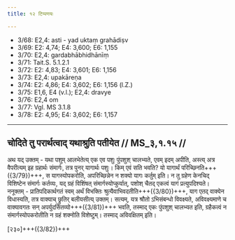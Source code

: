 ```yaml
---
title: १२ टिप्पणयः

---
```

- 3/68: E2,4: asti - yad uktaṃ grahādiṣv
- 3/69: E2: 4,74; E4: 3,600; E6: 1,155
- 3/70: E2,4: gardabhābhidhānīṃ
- 3/71: Tait.S. 5.1.2.1
- 3/72: E2: 4,83; E4: 3,601; E6: 1,156
- 3/73: E2,4: upakāreṇa
- 3/74: E2: 4,86; E4: 3,602; E6: 1,156 (l.Z.)
- 3/75: E1,6, E4 (v.l.); E2,4: dravye
- 3/76: E2,4 om
- 3/77: Vgl. MS 3.1.8
- 3/78: E2: 4,95; E4: 3,602; E6: 1,157

____________________________________________


## चोदिते तु परार्थत्वाद् यथाश्रुति पतीयेत // MS_३,१.१५ //

अथ यद् उक्तम् - यथा पशुम् आलभेतेत्य् एक एव पशुः पुंपशुश् चालभ्यते, एवम् इदम् अपीति, अस्त्य् अत्र वैपरीत्यम् इह ग्रहार्थः संमार्गः, तत्र पुनर् यागार्थः पशुः। किम् एवं सति भवति? यो यागार्थं परिच्छिनति+++({3/79})+++, स यागस्योपकरोति, अपरिच्छिन्नेन न शक्यो यागः कर्तुम् इति। न तु ग्रहेण केनचिद् विशिष्टेन संमार्गः कर्तव्यः, यद् ग्रहं विशिंषत् संमार्गस्योप्कुर्यात्, पशोश् चैतद् एकत्वं यागं प्रत्युपदिश्यते। ननूक्तम् - प्रातिपदिकार्थगतं स्वम् अर्थं विभक्तिः श्रुत्यैवाभिवदतीति+++({3/80})+++, याग एतद् वाक्येन विधास्यति, तत्र वाक्याच् छ्रुतिर् बलीयसीत्य् उक्तम्। सत्यम्, यत्र श्रौतो ऽभिसंबन्धो विवक्ष्यते, अविवक्ष्यमाणे च वाक्यावगतः सन् अपर्युदसितव्यो+++({3/81})+++ भवति, तस्माद् एकः पुंपशुश् चालभ्यत इति, ग्रहैकत्वं न संमार्गस्योपकरोतीति न ग्रहं शक्नोति विशेष्टुम्। तस्माद् अविवक्षितम् इति।

[२३०]+++({3/82})+++
